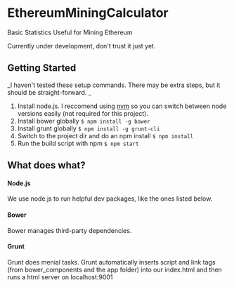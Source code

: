 # EthereumMiningCalculator
Basic Statistics Useful for Mining Ethereum


Currently under development, don't trust it just yet.

## Getting Started

_I haven't tested these setup commands. There may be extra steps, but it should be straight-forward. _

1. Install node.js. I reccomend using [nvm](https://github.com/creationix/nvm) so you can switch between
node versions easily (not required for this project).
2. Install bower globally `$ npm install -g bower`
3. Install grunt globally `$ npm install -g grunt-cli`
4. Switch to the project dir and do an npm install `$ npm install`
5. Run the build script with npm `$ npm start`

## What does what?

#### Node.js
We use node.js to run helpful dev packages, like the ones listed below.

#### Bower
Bower manages third-party dependencies.

#### Grunt
Grunt does menial tasks. Grunt automatically inserts script and link tags (from bower_components and the app folder)
into our index.html and then runs a html server on localhost:9001